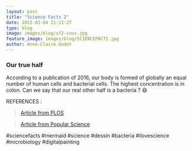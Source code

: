 ```yaml
---
layout: post
title: "Science Facts 2"
date: 2022-02-04 21:11:27
type: blog
image: images/blog/sf2-couv.jpg
feature_image: images/blog/SCIENCEFACT2.jpg
author: Anne-Claire Godet
---
```

### Our true half

According to a publication of 2016, our body is formed of globally an equal number of human cells and bacterial cells. The highest concentration is in colon. Can we say that our real other half is a bacteria ? 😄

REFERENCES :

> <a href="https://journals.plos.org/plosbiology/article?id=10.1371/journal.pbio.1002533">Article from PLOS </a>

> <a href="https://www.popsci.com/revisiting-bacteria-to-human-cell-ratio/">Article from Popular Science </a>

#sciencefacts #mermaid #science #dessin #bacteria #ilovescience #microbiology #digitalpainting

